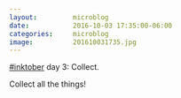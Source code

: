 ```yaml
---
layout:         microblog
date:           2016-10-03 17:35:00-06:00
categories:     microblog
image:          201610031735.jpg
---
```

[#inktober](https://twitter.com/search?q=%23inktober) day 3: Collect.

Collect all the things!
